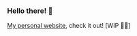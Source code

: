 ### Hello there! :wave:
[My personal website](https://fp555.github.io), check it out! [WIP :construction_worker_man:]
